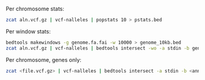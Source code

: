 
Per chromosome stats:
```bash
zcat aln.vcf.gz | vcf-nalleles | popstats 10 > pstats.bed
```

Per window stats:
```bash
bedtools makewindows -g genome.fa.fai -w 10000 > genome_10kb.bed
zcat aln.vcf.gz | vcf-nalleles | bedtools intersect -wo -a stdin -b genome_10kb.bed | awk -F'\t' ' BEGIN { OFS="\t" }; { print $1,$2,$3,$7":"$8+1"-"$9,$5,$6 } ' | popstats 10 4 > pstats_10kb.bed
```

Per chromosome, genes only:
```bash
zcat <file.vcf.gz> | vcf-nalleles | bedtools intersect -a stdin -b <annotation.genes.gff> | popstats > <out.bed>
```

